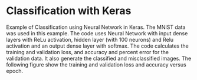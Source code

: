 # Classification with Keras
Example of Classification using Neural Network in Keras.
The MNIST data was used in this example. The code uses Neural Network with input dense layers with ReLu activation, hidden layer (with 100 neurons) and Relu activation and an output dense layer with softmax. The code calculates the training and validation loss, and accuracy and percent error for the validation data. It also generate the classified and misclassified images. The following figure show the training and validation loss and accuracy versus epoch. 

